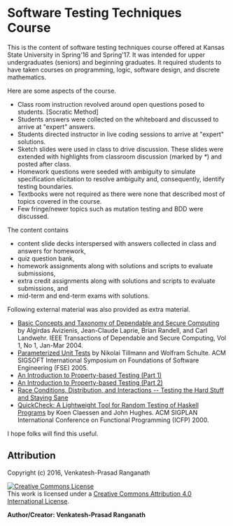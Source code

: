 # Software Testing Techniques Course

This is the content of software testing techniques course offered at Kansas State University in Spring'16 and Spring'17.  It was intended for upper undergraduates (seniors) and beginning graduates.  It required students to have taken courses on programming, logic, software design, and discrete mathematics.

Here are some aspects of the course.

- Class room instruction revolved around open questions posed to students.  [Socratic Method]
- Students answers were collected on the whiteboard and discussed to arrive at "expert" answers.
- Students directed instructor in live coding sessions to arrive at "expert" solutions.
- Sketch slides were used in class to drive discussion.  These slides were extended with highlights from classroom discussion (marked by _*_) and posted after class.
- Homework questions were seeded with ambiguity to simulate specification elicitation to resolve ambiguity and, consequently, identify testing boundaries.
- Textbooks were not required as there were none that described most of topics covered in the course.
- Few fringe/newer topics such as mutation testing and BDD were discussed.

The content contains
- content slide decks interspersed with answers collected in class and answers for homework,
- quiz question bank,
- homework assignments along with solutions and scripts to evaluate submissions,
- extra credit assignments along with solutions and scripts to evaluate submissions, and
- mid-term and end-term exams with solutions.

Following external material was also provided as extra material.
- [Basic Concepts and Taxonomy of Dependable and Secure Computing](http://ieeexplore.ieee.org/document/1335465/) by Algirdas Avizienis, Jean-Claude Laprie, Brian Randell, and Carl Landwehr.  IEEE Transactions of Dependable and Secure Computing, Vol 1, No 1, Jan-Mar 2004.
- [Parameterized Unit Tests](http://www.microsoft.com/en-us/research/wp-content/uploads/2005/01/ParameterizedUnitTestsFSE05.pdf) by Nikolai Tillmann and Wolfram Schulte.  ACM SIGSOFT International Symposium on Foundations of Software Engineering (FSE) 2005.
- [An Introduction to Property-based Testing (Part 1)](http://fsharpforfunandprofit.com/posts/property-based-testing/)
- [An Introduction to Property-based Testing (Part 2)](http://fsharpforfunandprofit.com/posts/property-based-testing-2/)
- [Race Conditions, Distribution, and Interactions -- Testing the Hard Stuff and Staying Sane](https://vimeo.com/68383317)
- [QuickCheck: A Lightweight Tool for Random Testing of Haskell Programs](http://dl.acm.org/citation.cfm?id=351266) by Koen Claessen and John Hughes.  ACM SIGPLAN International Conference on Functional Programming (ICFP) 2000.

I hope folks will find this useful.


## Attribution

Copyright (c) 2016, Venkatesh-Prasad Ranganath

<a rel="license" href="http://creativecommons.org/licenses/by/4.0/"><img alt="Creative Commons License" style="border-width:0" src="https://i.creativecommons.org/l/by/4.0/88x31.png" /></a><br />This work is licensed under a <a rel="license" href="http://creativecommons.org/licenses/by/4.0/">Creative Commons Attribution 4.0 International License</a>.

**Author/Creator: Venkatesh-Prasad Ranganath**
